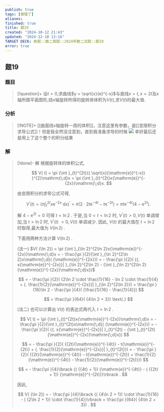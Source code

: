 ```yaml
---
publish: true
tags: [做错了]
aliases: 
finished: true
title: 题19
created: "2024-10-12 21:43"
updated: "2024-12-10 13:16"
TARGET DECK: 刷题::数二真题::2024年数二试题::题19
error: true
---
```

## 题19
### 题目
> [!question]+
> 设$t > 0$,求曲线$y = \sqrt{x}{e}^{-x}$与直线$x = t, x = {2t}$及$x$轴所围平面图形,绕$x$轴旋转所得的旋转体体积为$V( t)$,求$V( t)$的最大值.
### 分析
> [!NOTE]+
> [[曲面绕x轴旋转一周的体积]]，注意这里有参数，是[[变限积分求导公式]]！但是我全然没注意到，直到我准备求导的时候
> ![](https://img.hwenyi.live/202412102116137.webp)
> 幸好最后还是用上了这个整个的积分结果
### 解
> [!done]-
> 解 根据旋转体的体积公式,
> 
> $$
> V( t)  = \pi {\int }_{t}^{2t}{( \sqrt{x}{\mathrm{e}}^{-x}) }^{2}\mathrm{\;d}x = \pi {\int }_{t}^{2t}x{\mathrm{e}}^{-{2x}}\mathrm{\;d}x.
> $$
> 
> 由变限积分的求导公式可得,
> 
> $$
> {V}^{\prime }( t)  = {( \pi {\int }_{t}^{2t}x{\mathrm{e}}^{-{2x}}\mathrm{\;d}x) }^{\prime } = \pi ( {2 \cdot  {2t}{\mathrm{e}}^{-{4t}} - t{\mathrm{e}}^{-{2t}}})  = {\pi t}{\mathrm{e}}^{-{4t}}( {4 - {\mathrm{e}}^{2t}}) .
> $$
> 
> 解 $4 - {\mathrm{e}}^{2t} = 0$ 可得 $t = \ln 2$ . 于是,当 $0 < t < \ln 2$ 时, ${V}^{\prime }( t)  > 0, V( t)$ 单调增加,当 $t > \ln 2$ 时, ${V}^{\prime }( t)$ $< 0, V( t)$ 单调减少. 因此, $V( t)$ 的最大值在 $t = \ln 2$ 时取得,最大值为 $V( {\ln 2})$ .
> 
> 下面用两种方法计算 $V( {\ln 2})$ .
> 
> (法一) $V( {\ln 2})  = \pi {\int }_{\ln 2}^{2\ln 2}x{\mathrm{e}}^{-{2x}}\mathrm{\;d}x =  - \frac{\pi }{2}{\int }_{\ln 2}^{2\ln 2}x\mathrm{\;d}( {\mathrm{e}}^{-{2x}})  =  - \frac{\pi }{2}( {{. x{\mathrm{e}}^{-{2x}}| }_{\ln 2}^{2\ln 2} - {\int }_{\ln 2}^{2\ln 2}{\mathrm{e}}^{-{2x}}\mathrm{\;d}x})$
> 
> $$
> =  - \frac{\pi }{2}( {2\ln 2 \cdot  \frac{1}{16} - \ln 2 \cdot  \frac{1}{4} + {. \frac{1}{2}{\mathrm{e}}^{-{2x}}| }_{\ln 2}^{2\ln 2}})  = \frac{\pi }{16}\ln 2 - \frac{\pi }{4}( {\frac{1}{16} - \frac{1}{4}})
> $$
> 
> $$
> = \frac{\pi }{64}( {4\ln 2 + 3}) \text{.}
> $$
> 
> (法二) 也可以计算出 $V( t)$ 的表达式再代入 $t = \ln 2$ .
> 
> $$
> V( t)  = \pi {\int }_{t}^{2t}x{\mathrm{e}}^{-{2x}}\mathrm{\;d}x =  - \frac{\pi }{2}{\int }_{t}^{2t}x\mathrm{\;d}( {\mathrm{e}}^{-{2x}})  =  - \frac{\pi }{2}( {{. x{\mathrm{e}}^{-{2x}}| }_{t}^{2t} - {\int }_{t}^{2t}{\mathrm{e}}^{-{2x}}\mathrm{\;d}x})
> $$
> 
> $$
> =  - \frac{\pi }{2}( {{2t}{\mathrm{e}}^{-{4t}} - t{\mathrm{e}}^{-{2t}} + {. \frac{1}{2}{\mathrm{e}}^{-{2x}}| }_{t}^{2t}})  =  - \frac{\pi }{2}( {{2t}{\mathrm{e}}^{-{4t}} - t{\mathrm{e}}^{-{2t}} + \frac{1}{2}{\mathrm{e}}^{-{4t}} - \frac{1}{2}{\mathrm{e}}^{-{2t}}})
> $$
> 
> $$
> =  - \frac{\pi }{4}\lbrack  {( {{4t} + 1}) {\mathrm{e}}^{-{4t}} - ( {{2t} + 1}) {\mathrm{e}}^{-{2t}}}\rbrack  .
> $$
> 
> 因此,
> 
> $$
> V( {\ln 2})  =  - \frac{\pi }{4}\lbrack  {( {4\ln 2 + 1})  \cdot  \frac{1}{16} - ( {2\ln 2 + 1})  \cdot  \frac{1}{4}}\rbrack   = \frac{\pi }{64}( {4\ln 2 + 3}) .
> $$